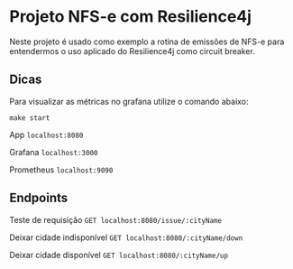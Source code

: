 
# Projeto NFS-e com Resilience4j

Neste projeto é usado como exemplo a rotina de emissões de NFS-e para entendermos o uso aplicado do Resilience4j como  circuit breaker.

## Dicas

Para visualizar as métricas no grafana utilize o comando abaixo:

    make start  

App `localhost:8080`

Grafana `localhost:3000`

Prometheus `localhost:9090`

## Endpoints

Teste de requisição `GET localhost:8080/issue/:cityName`

Deixar cidade indisponível `GET localhost:8080/:cityName/down`

Deixar cidade disponível `GET localhost:8080/:cityName/up`

